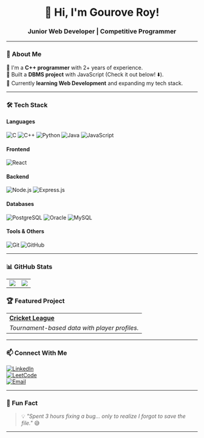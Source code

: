 <h1 align="center">👋 Hi, I'm Gourove Roy!</h1>
<h3 align="center">Junior Web Developer | Competitive Programmer</h3>

---

### 🚀 About Me  
🔹 I'm a **C++ programmer** with 2+ years of experience.  
🔹 Built a **DBMS project** with JavaScript (Check it out below! ⬇️).  
🔹 Currently **learning Web Development** and expanding my tech stack.  

---

### 🛠️ Tech Stack  

#### **Languages**  
![C](https://img.shields.io/badge/C-00599C?style=flat&logo=c&logoColor=white)
![C++](https://img.shields.io/badge/C++-00599C?style=flat&logo=c%2B%2B&logoColor=white)
![Python](https://img.shields.io/badge/Python-3776AB?style=flat&logo=python&logoColor=white)
![Java](https://img.shields.io/badge/Java-007396?style=flat&logo=openjdk&logoColor=white)
![JavaScript](https://img.shields.io/badge/JavaScript-F7DF1E?style=flat&logo=javascript&logoColor=black)

#### **Frontend**  
![React](https://img.shields.io/badge/React-61DAFB?style=flat&logo=react&logoColor=black)

#### **Backend**  
![Node.js](https://img.shields.io/badge/Node.js-339933?style=flat&logo=node.js&logoColor=white)
![Express.js](https://img.shields.io/badge/Express.js-000000?style=flat&logo=express&logoColor=white)

#### **Databases**  
![PostgreSQL](https://img.shields.io/badge/PostgreSQL-316192?style=flat&logo=postgresql&logoColor=white)
![Oracle](https://img.shields.io/badge/OracleDB-F80000?style=flat&logo=oracle&logoColor=white)
![MySQL](https://img.shields.io/badge/MySQL-00758f?style=flat&logo=mysql&logoColor=white)

#### **Tools & Others**  
![Git](https://img.shields.io/badge/Git-F05032?style=flat&logo=git&logoColor=white)
![GitHub](https://img.shields.io/badge/GitHub-181717?style=flat&logo=github&logoColor=white)

---

### 📊 GitHub Stats  

<table>
  <tr>
    <td>
      <img src="https://github-readme-stats.vercel.app/api?username=gouroveroy&show_icons=true&theme=radical" />
    </td>
    <td>
      <img src="https://github-readme-streak-stats.herokuapp.com/?user=gouroveroy&theme=radical" />
    </td>
  </tr>
</table>

### 🏆 Featured Project  

<table>
  <tr>
    <td><b><a href="https://github.com/gouroveroy/DBMS-Project">Cricket League</a></b></td>
  </tr>
  <tr>
    <td>
      <i>Tournament-based data with player profiles.</i><br>
    </td>
  </tr>
</table>

---

### 📫 Connect With Me  

[![LinkedIn](https://img.shields.io/badge/LinkedIn-GouroveRoy-blue?style=flat&logo=linkedin)](https://www.linkedin.com/in/gourove-roy-3a6947310/)  
[![LeetCode](https://img.shields.io/badge/LeetCode-gouroveroy-orange?style=flat&logo=leetcode&logoColor=white)](https://leetcode.com/gouroveroy/)  
[![Email](https://img.shields.io/badge/Email-gouroveroy456@gmail.com-red?style=flat&logo=gmail&logoColor=white)](mailto:gouroveroy456@gmail.com)  

---

### 🎉 Fun Fact  

> 💡 *"Spent 3 hours fixing a bug... only to realize I forgot to save the file."* 😅  

---
